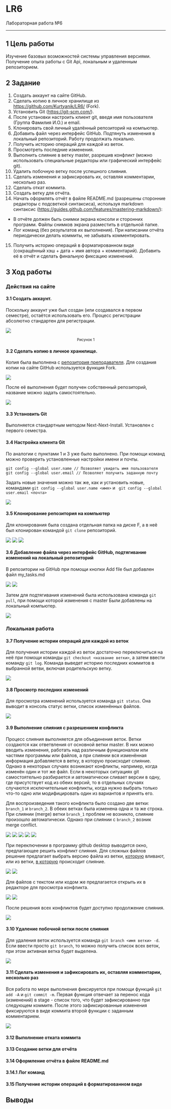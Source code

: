 # LR6
Лабораторная работа №6

---

## 1 Цель работы

Изучение базовых возможностей системы управления версиями. Получение опыта работы с Git Api, локальным и удаленным репозиторием.

## 2 Задание

1. Создать аккаунт на сайте GitHub.
2. Сделать копию в личное хранилище из
https://github.com/Kurtyanik/LR6/ (Fork).
3. Установить Git (https://git-scm.com/).
4. После установки настроить клиент git, введя имя пользователя (Группа Фамилия И.О.) и email.
5. Клонировать свой личный удалённый репозиторий на компьютер.
6. Добавить файл через интерфейс GitHub. Подтянуть изменения в локальный репозиторий. Работу продолжать локально.
7. Получить историю операций для каждой из веток.
8. Просмотреть последние изменения.
9. Выполнить слияние в ветку master, разрешив конфликт (можно использовать специальные редакторы или графический интерфейс git).
10. Удалить побочную ветку после успешного слияния.
11. Сделать изменения и зафиксировать их, оставляя комментарии, несколько раз.
12. Сделать откат коммита.
13. Создать ветку для отчёта.
14. Начать оформлять отчёт в файле README.md (разрешены сторонние редакторы с подсветкой синтаксиса), используя markdown синтаксис (https://guides.github.com/features/mastering-markdown/):
- В отчёте должен быть снимки экрана консоли и сторонних программ. Файлы снимков экрана разместить в отдельной папке.
- Лог команд (без результатов их выполнения).
При написании отчёта периодически делать коммиты, не забывать комментировать.
15. Получить историю операций в форматированном виде (сокращённый хэш + дата + имя автора + комментарий). Добавить её в отчёт и сделать финальную фиксацию изменений.

## 3 Ход работы

### Действия на сайте

#### 3.1 Создать аккаунт.
Поскольку аккаунт уже был создан (или создавался в первом семестре), остаётся использовать его. Процесс регистрации абсолютно стандартен для регистрации.

![](photo_dir/report_lab_6_1.png?raw=true)
<center><small>Рисунок 1</small></center>

#### 3.2 Сделать копию в личное хранилище.
Копия была выполнена с [репозитория преподавателя](https://github.com/Kurtyanik/LR6/).
Для создания копии на сайте GitHub используется функция Fork.

![](photo_dir/report_lab_6_4.png?raw=true)

После её выполнения будет получен собственный репозиторий, название можно задать самостоятельно.

![](photo_dir/report_lab_6_5.png?raw=true)

#### 3.3 Установить Git
Выполняется стандартным методом Next-Next-Install. Установлен с первого семестра.

#### 3.4 Настройка клиента Git
По аналогии с пунктами 1 и 3 уже было выполнено. При помощи команд можно проверить установленные настройки имени и почты.
```
git config --global user.name // Позволяет увидеть имя пользователя
git config --global user.email // Позволяет получить заданную почту
```

Задать новые значения можно так же, как и установить новые, командами `git config --global user.name <имя>` и ` git config --global user.email <почта>`

![](photo_dir/report_lab_6_3.png?raw=true)

#### 3.5 Клонирование репозитория на компьютер
Для клонирования была создана отдельная папка на диске F, а в неё был клонирован командой `git clone` репозиторий.

![](photo_dir/report_lab_6_6.png?raw=true)
![](photo_dir/report_lab_6_7.png?raw=true)
![](photo_dir/report_lab_6_8.png?raw=true)

#### 3.6 Добавление файла через интерфейс GitHub, подтягивание изменений на локальный репозиторий

В репозитории на GitHub при помощи кнопки Add file был добавлен файл my_tasks.md

![](photo_dir/report_lab_6_9.png?raw=true)
![](photo_dir/report_lab_6_10.png?raw=true)

Затем для подтягивания изменений была использована команда `git pull`, при помощи которой изменения с master Были добавлены на локальный компьютер.

![](photo_dir/report_lab_6_11.png?raw=true)

### Локальная работа

#### 3.7 Получение истории операций для каждой из веток

Для получения истории каждой из веток достаточно переключиться на неё при помощи команды `git checkout <название ветки>`, а затем ввести команду `git log`. Команда выведет историю последних коммитов в выбранной ветви, включая родительскую ветку.

![](photo_dir/report_lab_6_12.png?raw=true)

#### 3.8 Просмотр последних изменений

Для просмотра изменений используется команда `git status`. Она выводит в консоль статус ветки, список изменённых файлов.

![](photo_dir/report_lab_6_14.png?raw=true)

#### 3.9 Выполнение слияния с разрешением конфликта

Процесс слияния выполняется для объединения веток. Ветки создаются как ответвления от основной ветки master. В них можно вводить изменения, работать над различным функционалом или частями программы или файлов, а при слиянии вся изменённая информация добавляется в ветку, в которую происходит слияние. Однако в некоторых случаях возникают конфликты, например, когда изменён один и тот же файл. Если в некоторых ситуациях git самостоятельно разбирается и автоматически сливает версии в одну, где присутствует код из обеих версий, то в отдельных случаях случаются исключительные конфликты, когда нужно выбрать только что-то одно или модифицировать один из вариантов и принять его.

Для воспроизведения такого конфликта было создано две ветки: `branch_1` и `branch_2`. В обеих ветках была изменена одна и та же строка. При слиянии (merge) ветки `branch_1` проблем не возникло, слияние произошло автоматически. Однако при слиянии с `branch_2` возник merge conflict.

![](photo_dir/report_lab_6_25.png?raw=true)
![](photo_dir/report_lab_6_29.png?raw=true)
![](photo_dir/report_lab_6_33.png?raw=true)
![](photo_dir/report_lab_6_28.png?raw=true)
![](photo_dir/report_lab_6_34.png?raw=true)

При переключении в программу github desktop выводится окно, предлагающее решить конфликт слияния. Для сложных файлов решение предлагает выбрать версию файла из ветки, <u>которую</u> вливают, или из ветки, <u>в которую</u> происходит слияние.

![](photo_dir/report_lab_6_35.png?raw=true)
![](photo_dir/report_lab_6_36.png?raw=true)

Для файлов с текстом или кодом же предлагается открыть их в редакторе для просмотра конфликта.

![](photo_dir/report_lab_6_37.png?raw=true)
![](photo_dir/report_lab_6_38.png?raw=true)

После решения всех конфликтов будет доступно продолжение слияния.

![](photo_dir/report_lab_6_39.png?raw=true)

#### 3.10 Удаление побочной ветки после слияния

Для удаления веток используется команда `git branch <имя ветки> -d`. Если ввести просто `git branch`, то можно получить список всех веток, при этом активная ветка будет выделена.

![](photo_dir/report_lab_6_48.png?raw=true)

#### 3.11 Сделать изменения и зафиксировать их, оставляя комментарии, несколько раз

Вся работа по мере выполнения фиксируется при помощи функций `git add -A` и `git commit -m`. Первая функция отвечает за перенос кода (изменений) в stage - список того, что будет зафиксированно при следующем коммите. После этого зафиксированные изменения фиксируются в виде коммита второй функции с заданным комментарием.

![](photo_dir/report_lab_6_26.png?raw=true)

#### 3.12 Выполнение отката коммита

#### 3.13 Создание ветки для отчёта

#### 3.14 Оформление отчёта в файле README.md

#### 3.14.1 Лог команд

#### 3.15 Получение истории операций в форматированном виде

## Выводы